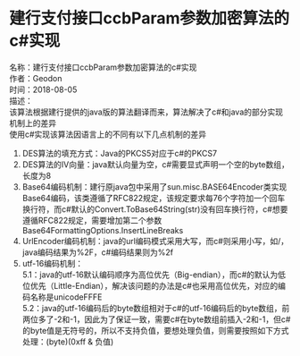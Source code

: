 # 建行支付接口ccbParam参数加密算法的c#实现

名称：建行支付接口ccbParam参数加密算法的c#实现<br />
作者：Geodon<br />
时间：2018-08-05<br />
描述：<br />
该算法根据建行提供的java版的算法翻译而来，算法解决了c#和java的部分实现机制上的差异<br />
使用c#实现该算法因语言上的不同有以下几点机制的差异<br />
 1. DES算法的填充方式：Java的PKCS5对应于c#的PKCS7
 2. DES算法的IV向量：java默认向量为空，c#需要显式声明一个空的byte数组，长度为8
 3. Base64编码机制：建行原java包中采用了sun.misc.BASE64Encoder类实现Base64编码，该类遵循了RFC822规定，该规定要求每76个字符加一个回车换行符，而c#默认的Convert.ToBase64String(str)没有回车换行符，c#想要遵循RFC822规定，需要增加第二个参数Base64FormattingOptions.InsertLineBreaks
 4. UrlEncoder编码机制：java的url编码模式采用大写，而c#则采用小写，如/，java编码结果为%2F，c#编码结果则为%2f
 5. utf-16编码机制：<br />
   5.1：java的utf-16默认编码顺序为高位优先（Big-endian），而c#的默认为低位优先（Little-Endian），解决该问题的办法是c#也采用高位优先，对应的编码名称是unicodeFFFE<br />
   5.2：java的utf-16编码后的byte数组相对于c#的utf-16编码后的byte数组，前两位多了-2和-1，因此为了保证一致，需要c#在byte数组前插入-2和-1，但c#的byte值是无符号的，所以不支持负值，要想处理负值，则需要按照如下方式处理：(byte)(0xff & 负值)

